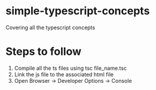 # simple-typescript-concepts
Covering all the typescript concepts

# Steps to follow

1. Compile all the ts files using tsc file_name.tsc
2. Link the js file to the associated html file
3. Open Browser -> Developer Options -> Console
